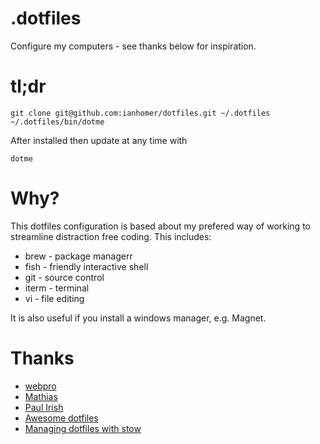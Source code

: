 # .dotfiles

Configure my computers - see thanks below for inspiration.

# tl;dr

    git clone git@github.com:ianhomer/dotfiles.git ~/.dotfiles
    ~/.dotfiles/bin/dotme

After installed then update at any time with

    dotme

# Why?

This dotfiles configuration is based about my prefered way of working to
streamline distraction free coding. This includes: 

* brew - package managerr
* fish - friendly interactive shell
* git - source control
* iterm - terminal
* vi - file editing

It is also useful if you install a windows manager, e.g. Magnet.

# Thanks

* [webpro](https://github.com/webpro/dotfiles)
* [Mathias]( https://github.com/mathiasbynens/dotfiles )
* [Paul Irish](https://github.com/paulirish/dotfiles)
* [Awesome dotfiles](https://github.com/webpro/awesome-dotfiles)
* [Managing dotfiles with stow](https://alexpearce.me/2016/02/managing-dotfiles-with-stow/)
